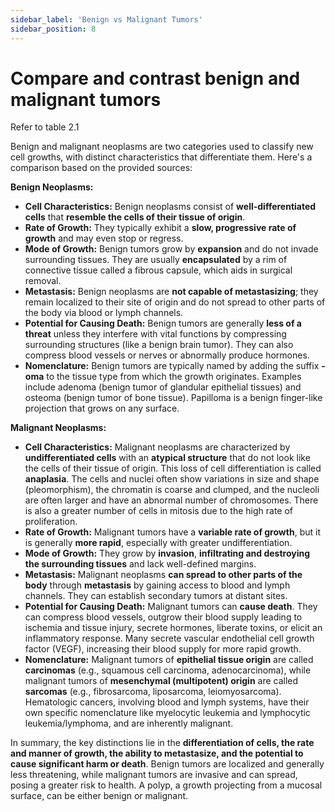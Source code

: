 ```yaml
---
sidebar_label: 'Benign vs Malignant Tumors'
sidebar_position: 8
---
```

# Compare and contrast benign and malignant tumors

Refer to table 2.1

Benign and malignant neoplasms are two categories used to classify new cell growths, with distinct characteristics that differentiate them. Here's a comparison based on the provided sources:

**Benign Neoplasms:**

*   **Cell Characteristics:** Benign neoplasms consist of **well-differentiated cells** that **resemble the cells of their tissue of origin**.
*   **Rate of Growth:** They typically exhibit a **slow, progressive rate of growth** and may even stop or regress.
*   **Mode of Growth:** Benign tumors grow by **expansion** and do not invade surrounding tissues. They are usually **encapsulated** by a rim of connective tissue called a fibrous capsule, which aids in surgical removal.
*   **Metastasis:** Benign neoplasms are **not capable of metastasizing**; they remain localized to their site of origin and do not spread to other parts of the body via blood or lymph channels.
*   **Potential for Causing Death:** Benign tumors are generally **less of a threat** unless they interfere with vital functions by compressing surrounding structures (like a benign brain tumor). They can also compress blood vessels or nerves or abnormally produce hormones.
*   **Nomenclature:** Benign tumors are typically named by adding the suffix **-oma** to the tissue type from which the growth originates. Examples include adenoma (benign tumor of glandular epithelial tissues) and osteoma (benign tumor of bone tissue). Papilloma is a benign finger-like projection that grows on any surface.

**Malignant Neoplasms:**

*   **Cell Characteristics:** Malignant neoplasms are characterized by **undifferentiated cells** with an **atypical structure** that do not look like the cells of their tissue of origin. This loss of cell differentiation is called **anaplasia**. The cells and nuclei often show variations in size and shape (pleomorphism), the chromatin is coarse and clumped, and the nucleoli are often larger and have an abnormal number of chromosomes. There is also a greater number of cells in mitosis due to the high rate of proliferation.
*   **Rate of Growth:** Malignant tumors have a **variable rate of growth**, but it is generally **more rapid**, especially with greater undifferentiation.
*   **Mode of Growth:** They grow by **invasion**, **infiltrating and destroying the surrounding tissues** and lack well-defined margins.
*   **Metastasis:** Malignant neoplasms **can spread to other parts of the body** through **metastasis** by gaining access to blood and lymph channels. They can establish secondary tumors at distant sites.
*   **Potential for Causing Death:** Malignant tumors can **cause death**. They can compress blood vessels, outgrow their blood supply leading to ischemia and tissue injury, secrete hormones, liberate toxins, or elicit an inflammatory response. Many secrete vascular endothelial cell growth factor (VEGF), increasing their blood supply for more rapid growth.
*   **Nomenclature:** Malignant tumors of **epithelial tissue origin** are called **carcinomas** (e.g., squamous cell carcinoma, adenocarcinoma), while malignant tumors of **mesenchymal (multipotent) origin** are called **sarcomas** (e.g., fibrosarcoma, liposarcoma, leiomyosarcoma). Hematologic cancers, involving blood and lymph systems, have their own specific nomenclature like myelocytic leukemia and lymphocytic leukemia/lymphoma, and are inherently malignant.

In summary, the key distinctions lie in the **differentiation of cells, the rate and manner of growth, the ability to metastasize, and the potential to cause significant harm or death**. Benign tumors are localized and generally less threatening, while malignant tumors are invasive and can spread, posing a greater risk to health. A polyp, a growth projecting from a mucosal surface, can be either benign or malignant.